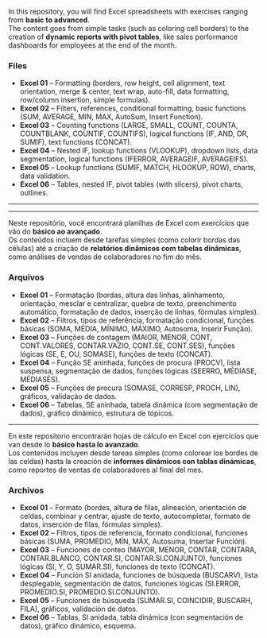 
In this repository, you will find Excel spreadsheets with exercises ranging from **basic to advanced**.  
The content goes from simple tasks (such as coloring cell borders) to the creation of **dynamic reports with pivot tables**, like sales performance dashboards for employees at the end of the month.  

### Files  
- **Excel 01** – Formatting (borders, row height, cell alignment, text orientation, merge & center, text wrap, auto-fill, data formatting, row/column insertion, simple formulas).  
- **Excel 02** – Filters, references, conditional formatting, basic functions (SUM, AVERAGE, MIN, MAX, AutoSum, Insert Function).  
- **Excel 03** – Counting functions (LARGE, SMALL, COUNT, COUNTA, COUNTBLANK, COUNTIF, COUNTIFS), logical functions (IF, AND, OR, SUMIF), text functions (CONCAT).  
- **Excel 04** – Nested IF, lookup functions (VLOOKUP), dropdown lists, data segmentation, logical functions (IFERROR, AVERAGEIF, AVERAGEIFS).  
- **Excel 05** – Lookup functions (SUMIF, MATCH, HLOOKUP, ROW), charts, data validation.  
- **Excel 06** – Tables, nested IF, pivot tables (with slicers), pivot charts, outlines.  

---
-------------------------------------------------------------------------------------------------------------------------------------------------------
Neste repositório, você encontrará planilhas de Excel com exercícios que vão do **básico ao avançado**.  
Os conteúdos incluem desde tarefas simples (como colorir bordas das células) até a criação de **relatórios dinâmicos com tabelas dinâmicas**, como análises de vendas de colaboradores no fim do mês.  

### Arquivos  
- **Excel 01** – Formatação (bordas, altura das linhas, alinhamento, orientação, mesclar e centralizar, quebra de texto, preenchimento automático, formatação de dados, inserção de linhas, fórmulas simples).  
- **Excel 02** – Filtros, tipos de referência, formatação condicional, funções básicas (SOMA, MÉDIA, MÍNIMO, MÁXIMO, Autosoma, Inserir Função).  
- **Excel 03** – Funções de contagem (MAIOR, MENOR, CONT, CONT.VALORES, CONTAR.VAZIO, CONT.SE, CONT.SES), funções lógicas (SE, E, OU, SOMASE), funções de texto (CONCAT).  
- **Excel 04** – Função SE aninhada, funções de procura (PROCV), lista suspensa, segmentação de dados, funções lógicas (SEERRO, MÉDIASE, MÉDIASÉS).  
- **Excel 05** – Funções de procura (SOMASE, CORRESP, PROCH, LIN), gráficos, validação de dados.  
- **Excel 06** – Tabelas, SE aninhada, tabela dinâmica (com segmentação de dados), gráfico dinâmico, estrutura de tópicos.  

----------------------------------------------------------------------------------------------------------------------------------------------------------------
En este repositorio encontrarán hojas de cálculo en Excel con ejercicios que van desde lo **básico hasta lo avanzado**.  
Los contenidos incluyen desde tareas simples (como colorear los bordes de las celdas) hasta la creación de **informes dinámicos con tablas dinámicas**, como reportes de ventas de colaboradores al final del mes.  

### Archivos  
- **Excel 01** – Formato (bordes, altura de filas, alineación, orientación de celdas, combinar y centrar, ajuste de texto, autocompletar, formato de datos, inserción de filas, fórmulas simples).  
- **Excel 02** – Filtros, tipos de referencia, formato condicional, funciones básicas (SUMA, PROMEDIO, MÍN, MÁX, Autosuma, Insertar Función).  
- **Excel 03** – Funciones de conteo (MAYOR, MENOR, CONTAR, CONTARA, CONTAR.BLANCO, CONTAR.SI, CONTAR.SI.CONJUNTO), funciones lógicas (SI, Y, O, SUMAR.SI), funciones de texto (CONCAT).  
- **Excel 04** – Función SI anidada, funciones de búsqueda (BUSCARV), lista desplegable, segmentación de datos, funciones lógicas (SI.ERROR, PROMEDIO.SI, PROMEDIO.SI.CONJUNTO).  
- **Excel 05** – Funciones de búsqueda (SUMAR.SI, COINCIDIR, BUSCARH, FILA), gráficos, validación de datos.  
- **Excel 06** – Tablas, SI anidada, tabla dinámica (con segmentación de datos), gráfico dinámico, esquema.  
